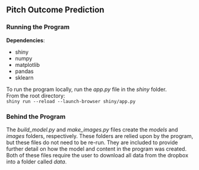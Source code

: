 ## Pitch Outcome Prediction

### Running the Program
__Dependencies__:
* shiny
* numpy
* matplotlib
* pandas
* sklearn

To run the program locally, run the _app.py_ file in the _shiny_ folder. \
From the root directory: \
`shiny run --reload --launch-browser shiny/app.py`

### Behind the Program
The _build_model.py_ and _make_images.py_ files create the _models_ and _images_ folders, respectively. These folders are relied upon by the program, but these files do not need to be re-run. They are included to provide further detail on how the model and content in the program was created. \
Both of these files require the user to download all data from the dropbox into a folder called _data_.
